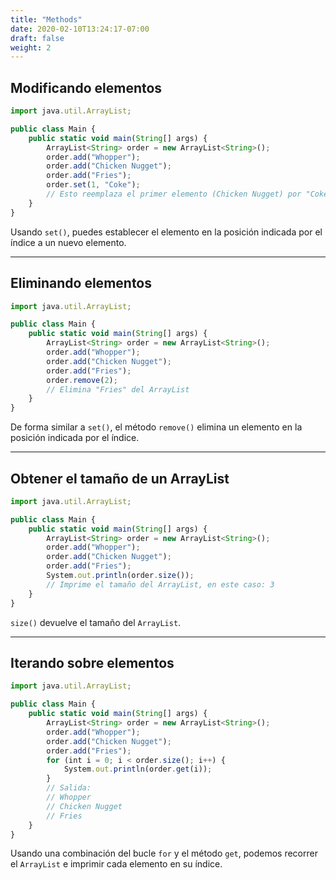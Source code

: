 ```yaml
---
title: "Methods"
date: 2020-02-10T13:24:17-07:00
draft: false
weight: 2
---
```


## Modificando elementos

```js javascript
import java.util.ArrayList;

public class Main {
    public static void main(String[] args) {
        ArrayList<String> order = new ArrayList<String>();
        order.add("Whopper");
        order.add("Chicken Nugget");
        order.add("Fries");
        order.set(1, "Coke");
        // Esto reemplaza el primer elemento (Chicken Nugget) por "Coke"
    }
}
```
Usando `set()`, puedes establecer el elemento en la posición indicada por el índice a un nuevo elemento.

<hr>

## Eliminando elementos

```js javascript
import java.util.ArrayList;

public class Main {
    public static void main(String[] args) {
        ArrayList<String> order = new ArrayList<String>();
        order.add("Whopper");
        order.add("Chicken Nugget");
        order.add("Fries");
        order.remove(2);
        // Elimina "Fries" del ArrayList
    }
}
```
De forma similar a `set()`, el método `remove()` elimina un elemento en la posición indicada por el índice.

<hr>

## Obtener el tamaño de un ArrayList

```js javascript
import java.util.ArrayList;

public class Main {
    public static void main(String[] args) {
        ArrayList<String> order = new ArrayList<String>();
        order.add("Whopper");
        order.add("Chicken Nugget");
        order.add("Fries");
        System.out.println(order.size());
        // Imprime el tamaño del ArrayList, en este caso: 3
    }
}
```
`size()` devuelve el tamaño del `ArrayList`.

<hr>

## Iterando sobre elementos

```js javascript
import java.util.ArrayList;

public class Main {
    public static void main(String[] args) {
        ArrayList<String> order = new ArrayList<String>();
        order.add("Whopper");
        order.add("Chicken Nugget");
        order.add("Fries");
        for (int i = 0; i < order.size(); i++) {
            System.out.println(order.get(i));
        }
        // Salida:
        // Whopper
        // Chicken Nugget
        // Fries
    }
}
```

Usando una combinación del bucle `for` y el método `get`, podemos recorrer el `ArrayList` e imprimir cada elemento en su índice.